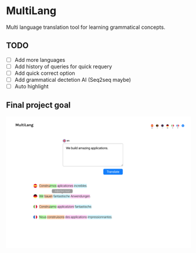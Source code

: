 # MultiLang
Multi language translation tool for learning grammatical concepts.

## TODO
- [ ] Add more languages
- [ ] Add history of queries for quick requery
- [ ] Add quick correct option
- [ ] Add grammatical dectetion AI (Seq2seq maybe)
- [ ] Auto highlight

## Final project goal
![alt text](https://raw.githubusercontent.com/YannisDC/MultiLang/master/img/Multilang.png)
